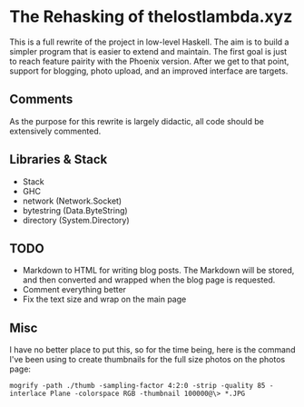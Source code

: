 # The Rehasking of thelostlambda.xyz
This is a full rewrite of the project in low-level Haskell.
The aim is to build a simpler program that is easier to extend and maintain. The
first goal is just to reach feature pairity with the Phoenix version. After we
get to that point, support for blogging, photo upload, and an improved interface
are targets.

## Comments
As the purpose for this rewrite is largely didactic, all code should be
extensively commented.

## Libraries & Stack
  - Stack
  - GHC
  - network (Network.Socket)
  - bytestring (Data.ByteString)
  - directory (System.Directory)

## TODO
  - Markdown to HTML for writing blog posts. The Markdown will be stored, and
  then converted and wrapped when the blog page is requested.
  - Comment everything better
  - Fix the text size and wrap on the main page

## Misc
I have no better place to put this, so for the time being, here is the command I've been using to create thumbnails for the full size photos on the photos page:
```
mogrify -path ./thumb -sampling-factor 4:2:0 -strip -quality 85 -interlace Plane -colorspace RGB -thumbnail 100000@\> *.JPG
```
